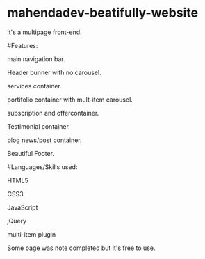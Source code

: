 # mahendadev-beatifully-website
it's a multipage front-end.

#Features:

main navigation bar.

Header bunner with no carousel.

services container.

portifolio container with mult-item carousel.

subscription and offercontainer.

Testimonial container.

blog news/post container.

Beautiful Footer.

#Languages/Skills used:

HTML5

CSS3

JavaScript

jQuery

multi-item plugin

Some page was note completed but it's free to use.
